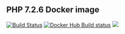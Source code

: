 ## PHP 7.2.6 Docker image
[![Build Status](https://travis-ci.org/emirb/docker-php72.svg?branch=master)](https://travis-ci.org/emirb/docker-php72)
[![Docker Hub Build status](https://img.shields.io/docker/build/emirb/php72.svg)](https://hub.docker.com/r/emirb/php72/builds/)
[![](https://images.microbadger.com/badges/image/emirb/php72.svg)](https://microbadger.com/images/emirb/php72)
